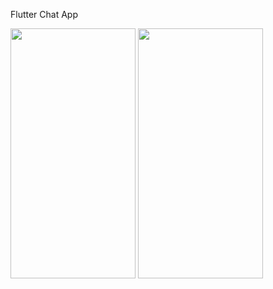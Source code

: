 Flutter Chat App

<img src="https://user-images.githubusercontent.com/9957133/145574626-ca3d8c89-5417-4a28-9728-bb2c3e571732.jpeg" width="200" height="400"> <img src="https://user-images.githubusercontent.com/9957133/145573909-afeed001-38e2-4ee4-b9fe-40987a8448c0.jpeg" width="200" height="400"> 


